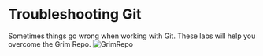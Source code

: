 # Troubleshooting Git
Sometimes things go wrong when working with Git. These labs will help you overcome the Grim Repo.
![GrimRepo](https://octodex.github.com/images/grim-repo.jpg)
